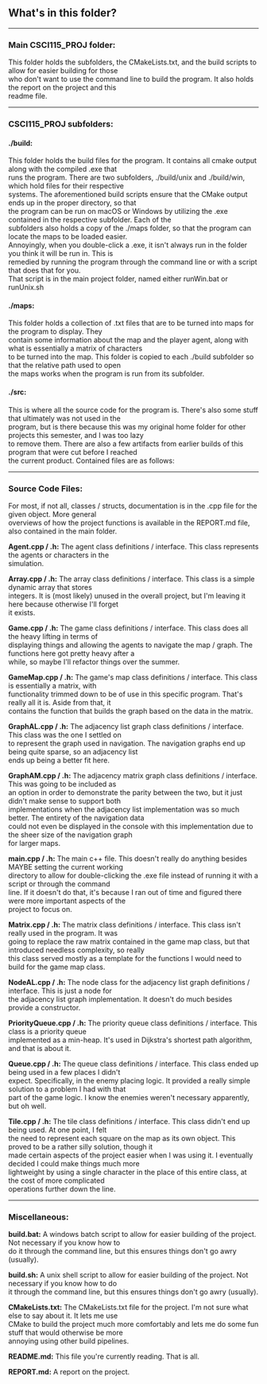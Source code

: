 
## What's in this folder?

---
### Main CSCI115_PROJ folder:

This folder holds the subfolders, the CMakeLists.txt, and the build scripts to allow for easier building for those <br>
who don't want to use the command line to build the program. It also holds the report on the project and this <br>
readme file.

---

### CSCI115_PROJ subfolders:

#### ./build:

This folder holds the build files for the program. It contains all cmake output along with the compiled .exe that <br>
runs the program. There are two subfolders, ./build/unix and ./build/win, which hold files for their respective <br>
systems. The aforementioned build scripts ensure that the CMake output ends up in the proper directory, so that <br>
the program can be run on macOS or Windows by utilizing the .exe contained in the respective subfolder. Each of the <br>
subfolders also holds a copy of the ./maps folder, so that the program can locate the maps to be loaded easier. <br>
Annoyingly, when you double-click a .exe, it isn't always run in the folder you think it will be run in. This is <br>
remedied by running the program through the command line or with a script that does that for you. <br>
That script is in the main project folder, named either runWin.bat or runUnix.sh

#### ./maps:

This folder holds a collection of .txt files that are to be turned into maps for the program to display. They <br>
contain some information about the map and the player agent, along with what is essentially a matrix of characters <br>
to be turned into the map. This folder is copied to each ./build subfolder so that the relative path used to open <br>
the maps works when the program is run from its subfolder.

#### ./src:

This is where all the source code for the program is. There's also some stuff that ultimately was not used in the <br>
program, but is there because this was my original home folder for other projects this semester, and I was too lazy <br>
to remove them. There are also a few artifacts from earlier builds of this program that were cut before I reached <br>
the current product. Contained files are as follows:

---

### Source Code Files:

For most, if not all, classes / structs, documentation is in the .cpp file for the given object. More general <br>
overviews of how the project functions is available in the REPORT.md file, also contained in the main folder. <br>

**Agent.cpp / .h:** The agent class definitions / interface. This class represents the agents or characters in the <br>
simulation.<br>

**Array.cpp / .h:** The array class definitions / interface. This class is a simple dynamic array that stores <br>
integers. It is (most likely) unused in the overall project, but I'm leaving it here because otherwise I'll forget <br>
it exists.<br>

**Game.cpp / .h:** The game class definitions / interface. This class does all the heavy lifting in terms of <br>
displaying things and allowing the agents to navigate the map / graph. The functions here got pretty heavy after a <br>
while, so maybe I'll refactor things over the summer.<br>

**GameMap.cpp / .h:** The game's map class definitions / interface. This class is essentially a matrix, with <br>
functionality trimmed down to be of use in this specific program. That's really all it is. Aside from that, it <br>
contains the function that builds the graph based on the data in the matrix.<br>

**GraphAL.cpp / .h:** The adjacency list graph class definitions / interface. This class was the one I settled on <br>
to represent the graph used in navigation. The navigation graphs end up being quite sparse, so an adjacency list <br>
ends up being a better fit here.

**GraphAM.cpp / .h:** The adjacency matrix graph class definitions / interface. This was going to be included as <br>
an option in order to demonstrate the parity between the two, but it just didn't make sense to support both <br>
implementations when the adjacency list implementation was so much better. The entirety of the navigation data <br>
could not even be displayed in the console with this implementation due to the sheer size of the navigation graph <br>
for larger maps.

**main.cpp / .h:** The main c++ file. This doesn't really do anything besides MAYBE setting the current working <br>
directory to allow for double-clicking the .exe file instead of running it with a script or through the command <br>
line. If it doesn't do that, it's because I ran out of time and figured there were more important aspects of the <br>
project to focus on.

**Matrix.cpp / .h:** The matrix class definitions / interface. This class isn't really used in the program. It was <br>
going to replace the raw matrix contained in the game map class, but that introduced needless complexity, so really <br>
this class served mostly as a template for the functions I would need to build for the game map class. <br>

**NodeAL.cpp / .h:** The node class for the adjacency list graph definitions / interface. This is just a node for <br>
the adjacency list graph implementation. It doesn't do much besides provide a constructor.<br>

**PriorityQueue.cpp / .h:** The priority queue class definitions / interface. This class is a priority queue <br>
implemented as a min-heap. It's used in Dijkstra's shortest path algorithm, and that is about it. <br>

**Queue.cpp / .h:** The queue class definitions / interface. This class ended up being used in a few places I didn't<br>
expect. Specifically, in the enemy placing logic. It provided a really simple solution to a problem I had with that <br>
part of the game logic. I know the enemies weren't necessary apparently, but oh well.

**Tile.cpp / .h:** The tile class definitions / interface. This class didn't end up being used. At one point, I felt<br>
the need to represent each square on the map as its own object. This proved to be a rather silly solution, though it<br>
made certain aspects of the project easier when I was using it. I eventually decided I could make things much more <br>
lightweight by using a single character in the place of this entire class, at the cost of more complicated <br>
operations further down the line. <br>

---

### Miscellaneous:

**build.bat:** A windows batch script to allow for easier building of the project. Not necessary if you know how to <br>
do it through the command line, but this ensures things don't go awry (usually). <br>

**build.sh:** A unix shell script to allow for easier building of the project. Not necessary if you know how to do <br>
it through the command line, but this ensures things don't go awry (usually). <br>

**CMakeLists.txt:** The CMakeLists.txt file for the project. I'm not sure what else to say about it. It lets me use <br>
CMake to build the project much more comfortably and lets me do some fun stuff that would otherwise be more <br>
annoying using other build pipelines. <br>

**README.md:** This file you're currently reading. That is all.

**REPORT.md:** A report on the project.
